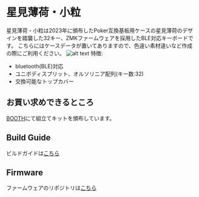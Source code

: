 # 星見薄荷・小粒
星見薄荷・小粒は2023年に頒布したPoker互換基板用ケースの星見薄荷のデザインを踏襲した32キー、ZMKファームウェアを採用したBLE対応キーボードです。
こちらにはケースデータが置いてありますので、色違い素材違いなど作成の際にご利用ください。
![alt text](doc/img/kotsubu.jpg)
特徴:
+ bluetooth(BLE)対応
+ ユニボディスプリット、オルソリニア配列(キー数:32)
+ 交換可能なトップカバー

## お買い求めできるところ

[BOOTH](https://hrc.booth.pm/items/6435252)にて組立てキットを頒布しています。

## Build Guide

ビルドガイドは[こちら](https://note.com/)

## Firmware

ファームウェアのリポジトリは[こちら](https://github.com/310u/kotsubu_firmware)  

